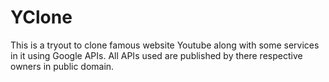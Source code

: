 # YClone
This is a tryout to clone famous website Youtube along with some services in it using Google APIs.
All APIs used are published by there respective owners in public domain.
